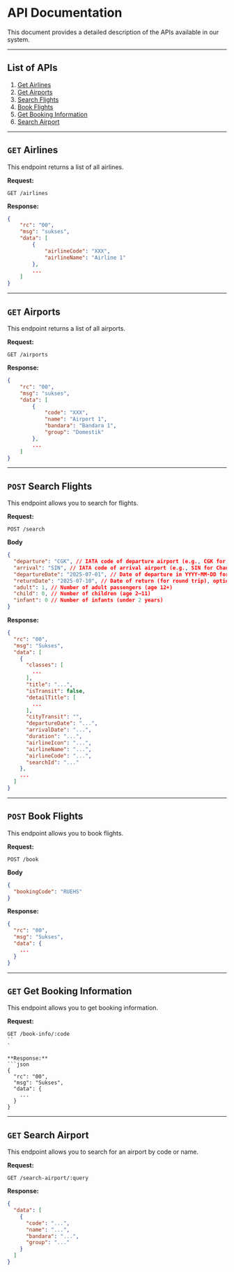 # API Documentation

This document provides a detailed description of the APIs available in our system.

---

## List of APIs

1. [Get Airlines](#get-airlines)
2. [Get Airports](#get-airports)
3. [Search Flights](#post-search)
4. [Book Flights](#post-book)
5. [Get Booking Information](#get-book-info)
6. [Search Airport](#get-search-airport)

---

## `GET` Airlines

This endpoint returns a list of all airlines.

**Request:**

```http
GET /airlines
```

**Response:**

```json
{
    "rc": "00",
    "msg": "sukses",
    "data": [
        {
            "airlineCode": "XXX",
            "airlineName": "Airline 1"
        },
        ...
    ]
}
```

---

## `GET` Airports

This endpoint returns a list of all airports.

**Request:**

```http
GET /airports
```

**Response:**

```json
{
    "rc": "00",
    "msg": "sukses",
    "data": [
        {
            "code": "XXX",
            "name": "Airport 1",
            "bandara": "Bandara 1",
            "group": "Domestik"
        },
        ...
    ]
}
```

---

## `POST` Search Flights

This endpoint allows you to search for flights.

**Request:**

```http
POST /search
```

**Body**

```json
{
  "departure": "CGK", // IATA code of departure airport (e.g., CGK for Soekarno-Hatta)
  "arrival": "SIN", // IATA code of arrival airport (e.g., SIN for Changi)
  "departureDate": "2025-07-01", // Date of departure in YYYY-MM-DD format
  "returnDate": "2025-07-10", // Date of return (for round trip), optional for one-way
  "adult": 1, // Number of adult passengers (age 12+)
  "child": 0, // Number of children (age 2–11)
  "infant": 0 // Number of infants (under 2 years)
}
```

**Response:**

```json
{
  "rc": "00",
  "msg": "Sukses",
  "data": [
    {
      "classes": [
        ...
      ],
      "title": "...",
      "isTransit": false,
      "detailTitle": [
        ...
      ],
      "cityTransit": "",
      "departureDate": "...",
      "arrivalDate": "...",
      "duration": "...",
      "airlineIcon": "...",
      "airlineName": "...",
      "airlineCode": "...",
      "searchId": "..."
    },
    ...
  ]
}
```

---

## `POST` Book Flights

This endpoint allows you to book flights.

**Request:**

```http
POST /book
```

**Body**

```json
{
  "bookingCode": "RUEHS"
}
```

**Response:**

```json
{
  "rc": "00",
  "msg": "Sukses",
  "data": {
    ...
  }
}
```

---

## `GET` Get Booking Information

This endpoint allows you to get booking information.

**Request:**

````http
GET /book-info/:code
``
`

**Response:**
```json
{
  "rc": "00",
  "msg": "Sukses",
  "data": {
    ...
  }
}
````

---

## `GET` Search Airport

This endpoint allows you to search for an airport by code or name.

**Request:**

```http
GET /search-airport/:query
```

**Response:**

```json
{
  "data": [
    {
      "code": "...",
      "name": "...",
      "bandara": "...",
      "group": "..."
    }
  ]
}
```
